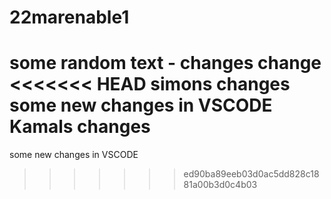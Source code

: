 # 22marenable1
some random text - changes
change
<<<<<<< HEAD
simons changes 
some new changes in VSCODE
Kamals changes
=======
some new changes in VSCODE
>>>>>>> ed90ba89eeb03d0ac5dd828c1881a00b3d0c4b03
